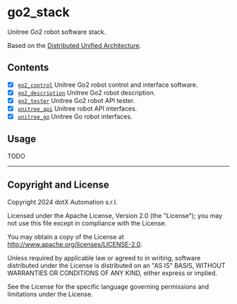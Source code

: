# go2_stack

Unitree Go2 robot software stack.

Based on the [Distributed Unified Architecture](dua-template.md).

## Contents

- [x] [`go2_control`](src/go2_control/) Unitree Go2 robot control and interface software.
- [x] [`go2_description`](src/go2_description/) Unitree Go2 robot description.
- [x] [`go2_tester`](src/go2_tester/) Unitree Go2 robot API tester.
- [x] [`unitree_api`](src/unitree_api/) Unitree robot API interfaces.
- [x] [`unitree_go`](src/unitree_go/) Unitree Go robot interfaces.

## Usage

TODO

---

## Copyright and License

Copyright 2024 dotX Automation s.r.l.

Licensed under the Apache License, Version 2.0 (the "License"); you may not use this file except in compliance with the License.

You may obtain a copy of the License at <http://www.apache.org/licenses/LICENSE-2.0>.

Unless required by applicable law or agreed to in writing, software distributed under the License is distributed on an "AS IS" BASIS, WITHOUT WARRANTIES OR CONDITIONS OF ANY KIND, either express or implied.

See the License for the specific language governing permissions and limitations under the License.
